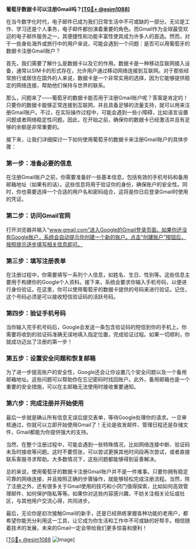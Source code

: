 **葡萄牙数据卡可以注册Gmail吗？[[TG💪+ @esim1088](https://t.me/s/esim1088)]**

在当今数字化时代，电子邮件已成为我们日常生活中不可或缺的一部分。无论是工作、学习还是个人事务，电子邮件都扮演着重要的角色。而Gmail作为全球最受欢迎的电子邮件服务之一，其便捷性和功能丰富性使其成为许多人的首选。然而，对于一些身处海外或旅行中的用户来说，可能会遇到一个问题：是否可以用葡萄牙的数据卡注册Gmail账户？

首先，我们需要了解什么是数据卡以及它的作用。数据卡是一种移动互联网接入设备，通常以SIM卡的形式存在，允许用户通过移动网络连接到互联网。对于那些经常旅行或居住在国外的人来说，数据卡是一个非常实用的选择，因为它能够提供稳定的网络连接，帮助他们保持与世界的联系。

那么，问题来了——葡萄牙的数据卡能否用于注册Gmail账户呢？答案是肯定的！只要你的数据卡能够正常连接到互联网，并且具备足够的流量支持，就可以用来注册Gmail账户。不过，在实际操作过程中，可能会遇到一些小障碍，比如语言设置问题或者网络稳定性问题。因此，在开始之前，确保你的数据卡已经激活并且有足够的余额是非常重要的。

接下来，让我们详细探讨一下如何使用葡萄牙的数据卡来注册Gmail账户的具体步骤：

### **第一步：准备必要的信息**
在注册Gmail账户之前，你需要准备好一些基本信息，包括有效的手机号码和备用邮箱地址（如果有的话）。这些信息将用于验证你的身份，确保账户的安全性。同时，你也需要选择一个合适的用户名和密码组合，这将是你日后登录Gmail时使用的凭证。

### **第二步：访问Gmail官网**
打开浏览器并输入“www.gmail.com”进入Google的Gmail登录页面。如果你还没有Google账户，系统会自动提示你创建一个新的账户。点击“创建账户”按钮后，按照提示逐步填写相关信息即可。

### **第三步：填写注册表单**
在注册过程中，你需要填写一系列个人信息，如姓名、生日、性别等。这些信息主要用于构建你的Google个人资料。接下来，系统会要求你输入手机号码，以便进行身份验证。在这里，你可以使用葡萄牙的数据卡提供的号码来进行验证。记住，这个号码必须是可以接收短信验证码的活跃号码。

### **第四步：验证手机号码**
当你输入完手机号码后，Google会发送一条包含验证码的短信到你的手机上。你需要将收到的验证码准确无误地填入指定位置，完成验证过程。如果一切顺利，你就成功迈出了注册的第一步！

### **第五步：设置安全问题和恢复邮箱**
为了进一步提高账户的安全性，Google还会让你设置几个安全问题以及一个备用邮箱地址。这些问题可以帮助你在忘记密码时找回账户。此外，备用邮箱也是一个重要的安全措施，可以在主邮箱无法使用时接收重要通知。

### **第六步：完成注册并开始使用**
最后一步就是确认所有信息无误后提交表单，等待Google处理你的请求。一旦审核通过，你就可以立即开始使用Gmail了！无论是收发邮件、管理日程还是存储文件，Gmail都能为你提供强大的支持。

当然，在整个注册过程中，可能会遇到一些特殊情况，比如网络连接中断、验证码未及时接收等问题。这时不要慌张，可以尝试更换其他时间段再次尝试，或者直接联系客服寻求帮助。大多数情况下，这些问题都能够得到妥善解决。

总的来说，使用葡萄牙的数据卡注册Gmail账户并不是一件难事。只要你拥有稳定可靠的网络连接，并且按照正确的步骤操作，就能够轻松完成注册流程。当然，除了注册之外，还有很多关于Gmail使用的技巧和小窍门值得探索，比如如何高效管理邮件、如何保护隐私等等。如果你对这些内容感兴趣，不妨关注相关论坛或社区，与其他用户交流心得，共同进步。

最后，无论你是初次接触Gmail的新手，还是已经熟练掌握各种功能的老用户，都希望你能充分利用这一工具，让它成为你生活和工作中不可或缺的好帮手。相信随着技术的发展，未来的Gmail一定会带给我们更多惊喜和便利！

[[TG💪+ @esim1088](https://t.me/s/esim1088) ![Image](https://i.postimg.cc/4NQfJmqS/Snipaste-2025-05-13-00-14-12.png)]